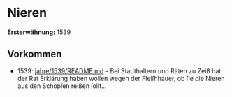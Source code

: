 # Nieren

**Ersterwähnung:** 1539

## Vorkommen
- 1539: [jahre/1539/README.md](../jahre/1539/README.md) – Bei Stadthaltern und Räten zu Zeiß hat der Rat
Erklärung haben wollen wegen der Fleiſhhauer, ob ſie
die Nieren aus den Schöpſen reißen ſollt...
